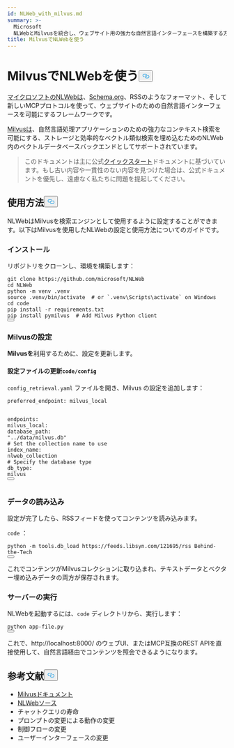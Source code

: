 ```yaml
---
id: NLWeb_with_milvus.md
summary: >-
  Microsoft
  NLWebとMilvusを統合し、ウェブサイト用の強力な自然言語インターフェースを構築する方法を学びます。このチュートリアルでは、Milvusのベクトルデータベース機能を活用し、NLWebアプリケーションにおける効率的なセマンティック検索、埋め込みストレージ、コンテキスト検索を実現する方法をご紹介します。
title: MilvusでNLWebを使う
---
```

<h1 id="Using-NLWeb-with-Milvus" class="common-anchor-header">MilvusでNLWebを使う<button data-href="#Using-NLWeb-with-Milvus" class="anchor-icon" translate="no">
      <svg translate="no"
        aria-hidden="true"
        focusable="false"
        height="20"
        version="1.1"
        viewBox="0 0 16 16"
        width="16"
      >
        <path
          fill="#0092E4"
          fill-rule="evenodd"
          d="M4 9h1v1H4c-1.5 0-3-1.69-3-3.5S2.55 3 4 3h4c1.45 0 3 1.69 3 3.5 0 1.41-.91 2.72-2 3.25V8.59c.58-.45 1-1.27 1-2.09C10 5.22 8.98 4 8 4H4c-.98 0-2 1.22-2 2.5S3 9 4 9zm9-3h-1v1h1c1 0 2 1.22 2 2.5S13.98 12 13 12H9c-.98 0-2-1.22-2-2.5 0-.83.42-1.64 1-2.09V6.25c-1.09.53-2 1.84-2 3.25C6 11.31 7.55 13 9 13h4c1.45 0 3-1.69 3-3.5S14.5 6 13 6z"
        ></path>
      </svg>
    </button></h1><p><a href="https://github.com/microsoft/NLWeb">マイクロソフトのNLWebは</a>、<a href="https://schema.org/">Schema.org</a>、RSSのようなフォーマット、そして新しいMCPプロトコルを使って、ウェブサイトのための自然言語インターフェースを可能にするフレームワークです。</p>
<p><a href="https://milvus.io/">Milvusは</a>、自然言語処理アプリケーションのための強力なコンテキスト検索を可能にする、ストレージと効率的なベクトル類似検索を埋め込むためのNLWeb内のベクトルデータベースバックエンドとしてサポートされています。</p>
<blockquote>
<p>このドキュメントは主に公式<a href="https://github.com/microsoft/NLWeb/blob/main/HelloWorld.md">クイックスタート</a>ドキュメントに基づいています。もし古い内容や一貫性のない内容を見つけた場合は、公式ドキュメントを優先し、遠慮なく私たちに問題を提起してください。</p>
</blockquote>
<h2 id="Usage" class="common-anchor-header">使用方法<button data-href="#Usage" class="anchor-icon" translate="no">
      <svg translate="no"
        aria-hidden="true"
        focusable="false"
        height="20"
        version="1.1"
        viewBox="0 0 16 16"
        width="16"
      >
        <path
          fill="#0092E4"
          fill-rule="evenodd"
          d="M4 9h1v1H4c-1.5 0-3-1.69-3-3.5S2.55 3 4 3h4c1.45 0 3 1.69 3 3.5 0 1.41-.91 2.72-2 3.25V8.59c.58-.45 1-1.27 1-2.09C10 5.22 8.98 4 8 4H4c-.98 0-2 1.22-2 2.5S3 9 4 9zm9-3h-1v1h1c1 0 2 1.22 2 2.5S13.98 12 13 12H9c-.98 0-2-1.22-2-2.5 0-.83.42-1.64 1-2.09V6.25c-1.09.53-2 1.84-2 3.25C6 11.31 7.55 13 9 13h4c1.45 0 3-1.69 3-3.5S14.5 6 13 6z"
        ></path>
      </svg>
    </button></h2><p>NLWebはMilvusを検索エンジンとして使用するように設定することができます。以下はMilvusを使用したNLWebの設定と使用方法についてのガイドです。</p>
<h3 id="Installation" class="common-anchor-header">インストール</h3><p>リポジトリをクローンし、環境を構築します：</p>
<pre><code translate="no" class="language-bash">git <span class="hljs-built_in">clone</span> https://github.com/microsoft/NLWeb
<span class="hljs-built_in">cd</span> NLWeb
python -m venv .venv
<span class="hljs-built_in">source</span> .venv/bin/activate  <span class="hljs-comment"># or `.venv\Scripts\activate` on Windows</span>
<span class="hljs-built_in">cd</span> code
pip install -r requirements.txt
pip install pymilvus  <span class="hljs-comment"># Add Milvus Python client</span>
<button class="copy-code-btn"></button></code></pre>
<h3 id="Configuring-Milvus" class="common-anchor-header">Milvusの設定</h3><p><strong>Milvusを</strong>利用するために、設定を更新します。</p>
<h4 id="Update-config-files-in-codeconfig" class="common-anchor-header">設定ファイルの更新<code translate="no">code/config</code></h4><p><code translate="no">config_retrieval.yaml</code> ファイルを開き、Milvus の設定を追加します：</p>
<pre><code translate="no" class="language-yaml"><span class="hljs-attr">preferred_endpoint:</span> <span class="hljs-string">milvus_local</span>

<span class="hljs-attr">endpoints:</span>
  <span class="hljs-attr">milvus_local:</span>
    <span class="hljs-attr">database_path:</span> <span class="hljs-string">&quot;../data/milvus.db&quot;</span>
    <span class="hljs-comment"># Set the collection name to use</span>
    <span class="hljs-attr">index_name:</span> <span class="hljs-string">nlweb_collection</span>
    <span class="hljs-comment"># Specify the database type</span>
    <span class="hljs-attr">db_type:</span> <span class="hljs-string">milvus</span>
<button class="copy-code-btn"></button></code></pre>
<h3 id="Loading-Data" class="common-anchor-header">データの読み込み</h3><p>設定が完了したら、RSSフィードを使ってコンテンツを読み込みます。</p>
<p><code translate="no">code</code> ：</p>
<pre><code translate="no" class="language-bash">python -m tools.db_load https://feeds.libsyn.com/121695/rss Behind-the-Tech
<button class="copy-code-btn"></button></code></pre>
<p>これでコンテンツがMilvusコレクションに取り込まれ、テキストデータとベクター埋め込みデータの両方が保存されます。</p>
<h3 id="Running-the-Server" class="common-anchor-header">サーバーの実行</h3><p>NLWebを起動するには、<code translate="no">code</code> ディレクトリから、実行します：</p>
<pre><code translate="no" class="language-bash">python app-file.py
<button class="copy-code-btn"></button></code></pre>
<p>これで、http://localhost:8000/ のウェブUI、またはMCP互換のREST APIを直接使用して、自然言語経由でコンテンツを照会できるようになります。</p>
<h2 id="Further-Reading" class="common-anchor-header">参考文献<button data-href="#Further-Reading" class="anchor-icon" translate="no">
      <svg translate="no"
        aria-hidden="true"
        focusable="false"
        height="20"
        version="1.1"
        viewBox="0 0 16 16"
        width="16"
      >
        <path
          fill="#0092E4"
          fill-rule="evenodd"
          d="M4 9h1v1H4c-1.5 0-3-1.69-3-3.5S2.55 3 4 3h4c1.45 0 3 1.69 3 3.5 0 1.41-.91 2.72-2 3.25V8.59c.58-.45 1-1.27 1-2.09C10 5.22 8.98 4 8 4H4c-.98 0-2 1.22-2 2.5S3 9 4 9zm9-3h-1v1h1c1 0 2 1.22 2 2.5S13.98 12 13 12H9c-.98 0-2-1.22-2-2.5 0-.83.42-1.64 1-2.09V6.25c-1.09.53-2 1.84-2 3.25C6 11.31 7.55 13 9 13h4c1.45 0 3-1.69 3-3.5S14.5 6 13 6z"
        ></path>
      </svg>
    </button></h2><ul>
<li><a href="https://milvus.io/docs">Milvusドキュメント</a></li>
<li><a href="https://github.com/microsoft/NLWeb">NLWebソース</a></li>
<li>チャットクエリの寿命</li>
<li>プロンプトの変更による動作の変更</li>
<li>制御フローの変更</li>
<li>ユーザーインターフェースの変更</li>
</ul>
